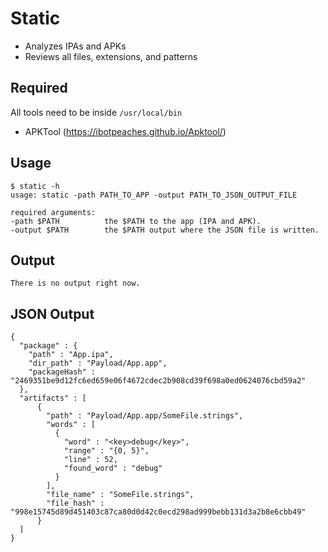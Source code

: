 # Static
- Analyzes  IPAs and APKs
- Reviews all files, extensions, and patterns

Required
----------
All tools need to be inside `/usr/local/bin`

- APKTool (https://ibotpeaches.github.io/Apktool/)


Usage
----------
```
$ static -h
usage: static -path PATH_TO_APP -output PATH_TO_JSON_OUTPUT_FILE

required arguments:
-path $PATH          the $PATH to the app (IPA and APK).
-output $PATH        the $PATH output where the JSON file is written.
```

Output
----------
```
There is no output right now.
```

JSON Output
----------
```
{
  "package" : {
    "path" : "App.ipa",
    "dir_path" : "Payload/App.app",
    "packageHash" : "2469351be9d12fc6ed659e06f4672cdec2b908cd39f698a0ed0624076cbd59a2"
  },
  "artifacts" : [
      {
        "path" : "Payload/App.app/SomeFile.strings",
        "words" : [
          {
            "word" : "<key>debug</key>",
            "range" : "{0, 5}",
            "line" : 52,
            "found_word" : "debug"
          }
        ],
        "file_name" : "SomeFile.strings",
        "file_hash" : "998e15745d89d451403c87ca80d0d42c0ecd298ad999bebb131d3a2b8e6cbb49"
      }
  ]
}

```
